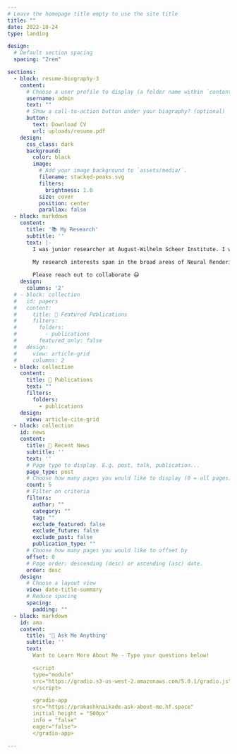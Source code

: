 ```yaml
---
# Leave the homepage title empty to use the site title
title: ""
date: 2022-10-24
type: landing

design:
  # Default section spacing
  spacing: "2rem"

sections:
  - block: resume-biography-3
    content:
      # Choose a user profile to display (a folder name within `content/authors/`)
      username: admin
      text: ""
      # Show a call-to-action button under your biography? (optional)
      button:
        text: Download CV
        url: uploads/resume.pdf
    design:
      css_class: dark
      background:
        color: black
        image:
          # Add your image background to `assets/media/`.
          filename: stacked-peaks.svg
          filters:
            brightness: 1.0
          size: cover
          position: center
          parallax: false
  - block: markdown
    content:
      title: '📚 My Research'
      subtitle: ''
      text: |-
        I was junior researcher at August-Wilhelm Scheer Institute. I worked on my master thesis at Max Planck Institute for Informatics.

        My research interests span in the broad areas of Neural Rendering, Radiance Field Methods, Novel View Synthesis, Motion Capture, 3D-Reconstruction, Scene Understanding, Scene Interaction, Digital Twins, AR/VR, GenAI, LLMs, and generally Computer Vision, Computer Graphics, HCI, Deep/Machine Learning & Data Science, to solve the real world problems with impactful AI aided solutions.
        
        Please reach out to collaborate 😃
    design:
      columns: '2'
  # - block: collection
  #   id: papers
  #   content:
  #     title: 📌 Featured Publications
  #     filters:
  #       folders:
  #         - publications
  #       featured_only: false
  #   design:
  #     view: article-grid
  #     columns: 2
  - block: collection
    content:
      title: 📜 Publications
      text: ""
      filters:
        folders:
          - publications
    design:
      view: article-cite-grid
  - block: collection
    id: news
    content:
      title: 📰 Recent News
      subtitle: ''
      text: ''
      # Page type to display. E.g. post, talk, publication...
      page_type: post
      # Choose how many pages you would like to display (0 = all pages)
      count: 5
      # Filter on criteria
      filters:
        author: ""
        category: ""
        tag: ""
        exclude_featured: false
        exclude_future: false
        exclude_past: false
        publication_type: ""
      # Choose how many pages you would like to offset by
      offset: 0
      # Page order: descending (desc) or ascending (asc) date.
      order: desc
    design:
      # Choose a layout view
      view: date-title-summary
      # Reduce spacing
      spacing:
        padding: ""
  - block: markdown
    id: ama
    content:
      title: '💬 Ask Me Anything'
      subtitle: ''
      text:
        Want to Learn More About Me - Type your questions below!

        <script
        type="module"
        src="https://gradio.s3-us-west-2.amazonaws.com/5.0.1/gradio.js">
        </script>

        <gradio-app 
        src="https://prakashknaikade-ask-about-me.hf.space" 
        initial_height = "500px"
        info = "false"
        eager="false"> 
        </gradio-app>

---
```

